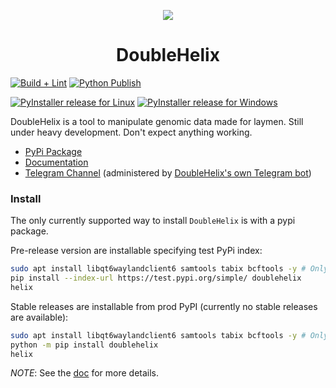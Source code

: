 <p align="center">
  <img src="https://avatars.githubusercontent.com/u/168782993?s=200&v=4">
</p>
  <h1 align="center">DoubleHelix</h1>

[![Build + Lint](https://github.com/DoubleHelixApp/DoubleHelix/actions/workflows/python-build-lint.yml/badge.svg)](https://github.com/DoubleHelixApp/Helix/actions/workflows/python-build-lint.yml)
[![Python Publish](https://github.com/DoubleHelixApp/DoubleHelix/actions/workflows/python-publish.yml/badge.svg)](https://github.com/DoubleHelixApp/Helix/actions/workflows/python-publish.yml/badge.svg)

[![PyInstaller release for Linux](https://github.com/DoubleHelixApp/DoubleHelix/actions/workflows/python-pyinstaller-linux.yml/badge.svg)](https://github.com/DoubleHelixApp/Helix/actions/workflows/python-pyinstaller-linux.yml)
[![PyInstaller release for Windows](https://github.com/DoubleHelixApp/DoubleHelix/actions/workflows/python-pyinstaller-win.yml/badge.svg)](https://github.com/DoubleHelixApp/Helix/actions/workflows/python-pyinstaller-win.yml)

DoubleHelix is a tool to manipulate genomic data made for laymen. Still under heavy development. Don't expect anything working.

- [PyPi Package](https://pypi.org/project/doublehelix/)
- [Documentation](https://doublehelix.app/)
- [Telegram Channel](https://t.me/DoubleHelixApp) (administered by [DoubleHelix's own Telegram bot](https://github.com/DoubleHelixApp/DoubleHelix-Telegram-BOT))

### Install
The only currently supported way to install `DoubleHelix` is with a pypi package.

Pre-release version are installable specifying test PyPi index:
```bash
sudo apt install libqt6waylandclient6 samtools tabix bcftools -y # Only for Linux
pip install --index-url https://test.pypi.org/simple/ doublehelix
helix
```

Stable releases are installable from prod PyPI (currently no stable releases are available):
```bash
sudo apt install libqt6waylandclient6 samtools tabix bcftools -y # Only for Linux
python -m pip install doublehelix
helix
```

_NOTE_: See the [doc](https://doublehelix.app/) for more details.
